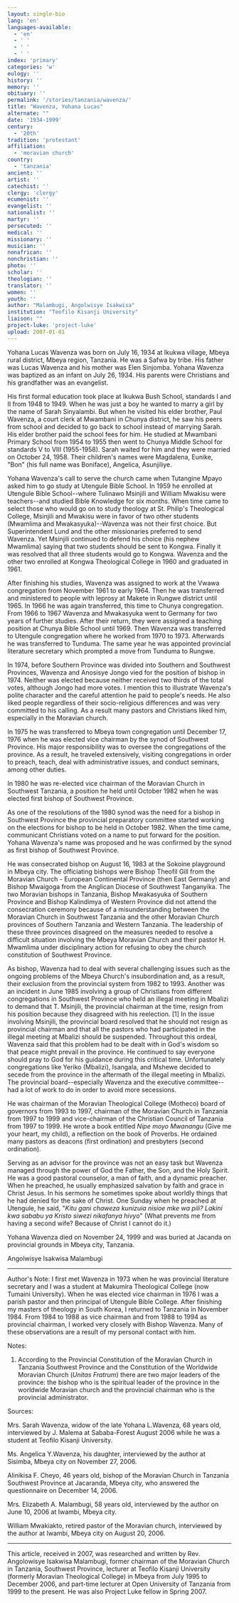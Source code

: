 ```yaml
---
layout: single-bio
lang: 'en'
languages-available:
  - 'en'
  - ' '
  - ' '
  - ' '
index: 'primary'
categories: 'w'
eulogy: ''
history: ''
memory: ''
obituary: ''
permalink: '/stories/tanzania/wavenza/'
title: "Wavenza, Yohana Lucas"
alternate: ""
date: '1934-1999'
century:
  - '20th'
tradition: 'protestant'
affiliation:
  - 'moravian church'
country:
  - 'tanzania'
ancient: ''
artist: ''
catechist: ''
clergy: 'clergy'
ecumenist: ''
evangelist: ''
nationalist: ''
martyr: ''
persecuted: ''
medical: ''
missionary: ''
musician: ''
nonafrican: ''
nonchristian: ''
photo: ''
scholar: ''
theologian: ''
translator: ''
women: ''
youth: ''
author: "Malambugi, Angolwisye Isakwisa"
institution: "Teofilo Kisanji University"
liaison: ""
project-luke: 'project-luke'
upload: 2007-01-01
---
```




Yohana Lucas Wavenza was born on July 16, 1934 at Ikukwa village, Mbeya rural district, Mbeya region, Tanzania. He was a Safwa by tribe. His father was Lucas Wavenza and his mother was Elen Sinjomba. Yohana Wavenza was baptized as an infant on July 26, 1934. His parents were Christians and his grandfather was an evangelist.

His first formal education took place at Ikukwa Bush School, standards I and II from 1948 to 1949. When he was just a boy he wanted to marry a girl by the name of Sarah Sinyalambi. But when he visited his elder brother, Paul Wavenza, a court clerk at Mwambani in Chunya district, he saw his peers from school and decided to go back to school instead of marrying Sarah. His elder brother paid the school fees for him. He studied at Mwambani Primary School from 1954 to 1955 then went to Chunya Middle School for standards V to VIII (1955-1958). Sarah waited for him and they were married on October 24, 1958. Their children's names were Magdalena, Eunike, "Bon" (his full name was Boniface), Angelica, Asunjiliye.

Yohana Wavenza's call to serve the church came when Tutangine Mpayo asked him to go study at Utengule Bible School. In 1959 he enrolled at Utengule Bible School--where Tulinawo Msinjili and William Mwakisu were teachers--and studied Bible Knowledge for six months. When time came to select those who would go on to study theology at St. Philip's Theological College, Msinjili and Mwakisu were in favor of two other students (Mwamlima and Mwakasyuka)--Wavenza was not their first choice. But Superintendent Lund and the other missionaries preferred to send Wavenza. Yet Msinjili continued to defend his choice (his nephew Mwamlima) saying that two students should be sent to Kongwa. Finally it was resolved that all three students would go to Kongwa. Wavenza and the other two enrolled at Kongwa Theological College in 1960 and graduated in 1961.

After finishing his studies, Wavenza was assigned to work at the Vwawa congregation from November 1961 to early 1964. Then he was transferred and ministered to people with leprosy at Makete in Rungwe district until 1965. In 1966 he was again transferred, this time to Chunya congregation. From 1966 to 1967 Wavenza and Mwakasyuka went to Germany for two years of further studies. After their return, they were assigned a teaching position at Chunya Bible School until 1969. Then Wavenza was transferred to Utengule congregation where he worked from 1970 to 1973. Afterwards he was transferred to Tunduma. The same year he was appointed provincial literature secretary which prompted a move from Tunduma to Rungwe.

In 1974, before Southern Province was divided into Southern and Southwest Provinces, Wavenza and Anosisye Jongo vied for the position of bishop in 1974. Neither was elected because neither received two thirds of the total votes, although Jongo had more votes. I mention this to illustrate Wavenza's polite character and the careful attention he paid to people's needs. He also liked people regardless of their socio-religious differences and was very committed to his calling. As a result many pastors and Christians liked him, especially in the Moravian church.

In 1975 he was transferred to Mbeya town congregation until December 17, 1976 when he was elected vice chairman by the synod of Southwest Province. His major responsibility was to oversee the congregations of the province. As a result, he traveled extensively, visiting congregations in order to preach, teach, deal with administrative issues, and conduct seminars, among other duties.

In 1980 he was re-elected vice chairman of the Moravian Church in Southwest Tanzania, a position he held until October 1982 when he was elected first bishop of Southwest Province.

As one of the resolutions of the 1980 synod was the need for a bishop in Southwest Province the provincial preparatory committee started working on the elections for bishop to be held in October 1982. When the time came, communicant Christians voted on a name to put forward for the position. Yohana Wavenza's name was proposed and he was confirmed by the synod as first bishop of Southwest Province.

He was consecrated bishop on August 16, 1983 at the Sokoine playground in Mbeya city. The officiating bishops were Bishop Theofil Gill from the Moravian Church - European Continental Province (then East Germany) and Bishop Mwaigoga from the Anglican Diocese of Southwest Tanganyika. The two Moravian bishops in Tanzania, Bishop Mwakasyuka of Southern Province and Bishop Kalindimya of Western Province did not attend the consecration ceremony because of a misunderstanding between the Moravian Church in Southwest Tanzania and the other Moravian Church provinces of Southern Tanzania and Western Tanzania. The leadership of these three provinces disagreed on the measures needed to resolve a difficult situation involving the Mbeya Moravian Church and their pastor H. Mwamlima under disciplinary action for refusing to obey the church constitution of Southwest Province.

As bishop, Wavenza had to deal with several challenging issues such as the ongoing problems of the Mbeya Church's insubordination and, as a result, their exclusion from the provincial system from 1982 to 1993. Another was an incident in June 1985 involving a group of Christians from different congregations in Southwest Province who held an illegal meeting in Mbalizi to demand that T. Msinjili, the provincial chairman at the time, resign from his position because they disagreed with his reelection. [1] In the issue involving Msinjili, the provincial board resolved that he should not resign as provincial chairman and that all the pastors who had participated in the illegal meeting at Mbalizi should be suspended. Throughout this ordeal, Wavenza said that this problem had to be dealt with in God's wisdom so that peace might prevail in the province. He continued to say everyone should pray to God for his guidance during this critical time. Unfortunately congregations like Yeriko (Mbalizi), Isangala, and Mshewe decided to secede from the province in the aftermath of the illegal meeting in Mbalizi. The provincial board--especially Wavenza and the executive committee--had a lot of work to do in order to avoid more secessions.

He was chairman of the Moravian Theological College (Motheco) board of governors from 1993 to 1997, chairman of the Moravian Church in Tanzania from 1997 to 1999 and vice-chairman of the Christian Council of Tanzania from 1997 to 1999. He wrote a book entitled *Nipe moyo Mwanangu* (Give me your heart, my child), a reflection on the book of Proverbs. He ordained many pastors as deacons (first ordination) and presbyters (second ordination).

Serving as an advisor for the province was not an easy task but Wavenza managed through the power of God the Father, the Son, and the Holy Spirit. He was a good pastoral counselor, a man of faith, and a dynamic preacher. When he preached, he usually emphasized salvation by faith and grace in Christ Jesus. In his sermons he sometimes spoke about worldly things that he had denied for the sake of Christ. One Sunday when he preached at Utengule, he said, "*Kitu gani chaweza kunizuia nisioe mke wa pili? Lakini kwa sababu ya Kristo siwezi nikafanya hivyo*" (What prevents me from having a second wife? Because of Christ I cannot do it.)

Yohana Wavenza died on November 24, 1999 and was buried at Jacanda on provincial grounds in Mbeya city, Tanzania.

Angolwisye Isakwisa Malambugi

---

Author's Note: I first met Wavenza in 1973 when he was provincial literature secretary and I was a student at Makumira Theological College (now Tumaini University). When he was elected vice chairman in 1976 I was a parish pastor and then principal of Utengule Bible College. After finishing my masters of theology in South Korea, I returned to Tanzania in November 1984.  From 1984 to 1988 as vice chairman and from 1988 to 1994 as provincial chairman, I worked very closely with Bishop Wavenza. Many of these observations are a result of my personal contact with him.

Notes:

1. According to the Provincial Constitution of the Moravian Church in Tanzania Southwest Province and the Constitution of the Worldwide Moravian Church (*Unitas Fratrum*) there are two major leaders of the province: the bishop who is the spiritual leader of the province in the worldwide Moravian church and the provincial chairman who is the provincial administrator.

Sources:

Mrs. Sarah Wavenza, widow of the late Yohana L.Wavenza, 68 years old, interviewed by J. Malema at Sababa-Forest August 2006 while he was a student at Teofilo Kisanji University.

Ms. Angelica Y.Wavenza, his daughter, interviewed by the author at Sisimba, Mbeya city on November 27, 2006.

Alinikisa F. Cheyo, 46 years old, bishop of the Moravian Church in Tanzania Southwest Province at Jacaranda, Mbeya city, who answered the questionnaire on December 14, 2006.

Mrs. Elizabeth A. Malambugi, 58 years old, interviewed by the author on June 10, 2006 at Iwambi, Mbeya city.

William Mwakiakto, retired pastor of the Moravian church, interviewed by the author at Iwambi, Mbeya city on August 20, 2006.

---

This article, received in 2007, was researched and written by Rev. Angolowisye Isakwisa Malambugi, former chairman of the Moravian Church in Tanzania, Southwest Province, lecturer at Teofilo Kisanji University (formerly Moravian Theological College) in Mbeya from July 1995 to December 2006, and part-time lecturer at Open University of Tanzania from 1999 to the present. He was also Project Luke fellow in Spring 2007.
